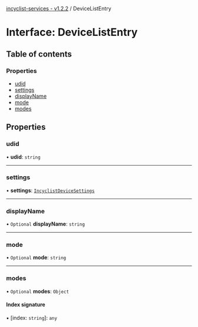 [incyclist-services - v1.2.2](../README.md) / DeviceListEntry

# Interface: DeviceListEntry

## Table of contents

### Properties

- [udid](DeviceListEntry.md#udid)
- [settings](DeviceListEntry.md#settings)
- [displayName](DeviceListEntry.md#displayname)
- [mode](DeviceListEntry.md#mode)
- [modes](DeviceListEntry.md#modes)

## Properties

### udid

• **udid**: `string`

___

### settings

• **settings**: [`IncyclistDeviceSettings`](../README.md#incyclistdevicesettings)

___

### displayName

• `Optional` **displayName**: `string`

___

### mode

• `Optional` **mode**: `string`

___

### modes

• `Optional` **modes**: `Object`

#### Index signature

▪ [index: `string`]: `any`
